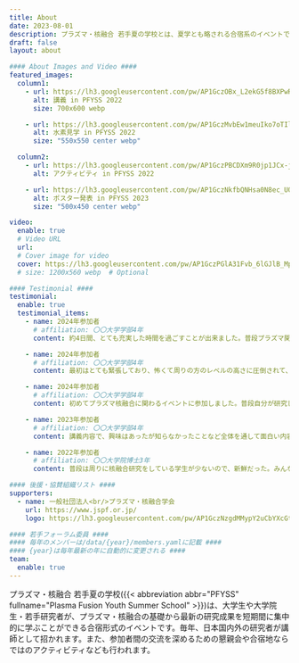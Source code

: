 ```yaml
---
title: About
date: 2023-08-01
description: プラズマ・核融合 若手夏の学校とは、夏学とも略される合宿系のイベントです。プラズマ・核融合に関わる学生や若手研究者たちが、講義やディスカッションを通じて刺激を与え、交流し合うことを開催の目的としています。
draft: false
layout: about

#### About Images and Video ####
featured_images:
  column1:
    - url: https://lh3.googleusercontent.com/pw/AP1GczOBx_L2ekG5f8BXPwRx2UpCc0IYBDBABN5hpBRnqE9XI5MpT_xPfnyyG4t8Vp7tkBZpW4yQLepr1YxHfXqkr22qnMEcRQlJ9thVI6icjzxGnPzCDLU=w2400
      alt: 講義 in PFYSS 2022
      size: 700x600 webp

    - url: https://lh3.googleusercontent.com/pw/AP1GczMvbEw1meuIko7oTIlhIkgt3afOHW5mkF1BePF-6pMy71WMwCFdnkKZdsK9F1PvMtbWi8Df_CxX40a2bZX786t5PhIu_SWYUt4EXrwIaUSDsBN0C0M=w2400
      alt: 水素見学 in PFYSS 2022
      size: "550x550 center webp"

  column2:
    - url: https://lh3.googleusercontent.com/pw/AP1GczPBCDXm9R0jp1JCx-jx4IB-EKABvGNp67UG0fXBfLlz9e18q2nfs42wYqcAxjTCbELxx8EE0--9fIgjcx2UIxxYMTFZ0cNb5lvWtftv6Ovx2JOvpw8=w2400
      alt: アクティビティ in PFYSS 2022

    - url: https://lh3.googleusercontent.com/pw/AP1GczNkfbQNHsa0N8ec_UQYiOcRTcvy5kJz7G5zLt66w41wEFNBQhzGWaOh1gp0T5NrwzYVIZBLnF45HYm4NNxIbbh6x-Gb7D4oM6UNXueAQb3y5UN-Bxo=w2400
      alt: ポスター発表 in PFYSS 2023
      size: "500x450 center webp"

video:
  enable: true
  # Video URL
  url:
  # Cover image for video
  cover: https://lh3.googleusercontent.com/pw/AP1GczPGlA31Fvb_6lGJlB_MpzdEQM5mMuYqMKhypZPPjmToZQU_oE6kbsITMqtvDBkDIoMVmQZTtPTKjOaJADcjz2nUM83OI7ODcBBqCqmgzR3ZRO40lx0=w2400
  # size: 1200x560 webp  # Optional

#### Testimonial ####
testimonial:
  enable: true
  testimonial_items:
    - name: 2024年参加者
      # affiliation: 〇〇大学学部4年
      content: 約4日間、とても充実した時間を過ごすことが出来ました。普段プラズマ関係をやっている他の研究室との関わりがないので、様々な学生と話す機会が出来てよかったです。もし来年就職ではなかったら絶対に次も参加したいと思う程でした。開催していただきありがとうございました！

    - name: 2024年参加者
      # affiliation: 〇〇大学学部4年
      content: 最初はとても緊張しており、怖くて周りの方のレベルの高さに圧倒されて、参加を後悔していたのですが、ポスター発表を通して褒めていただいたり、多くのことを学ぶことができたり、大変嬉しく、モチベーションになりました。参加してよかったと心から思います。

    - name: 2024年参加者
      # affiliation: 〇〇大学学部4年
      content: 初めてプラズマ核融合に関わるイベントに参加しました。普段自分が研究していることが他の人たちのテーマとどのように関わっているのかを知るいい機会になりました。普段なかなか聞くことができない話をたくさん聞かせていただけて有意義な4日間でした。ありがとうございました。

    - name: 2023年参加者
      # affiliation: 〇〇大学学部4年
      content: 講義内容で、興味はあったが知らなかったことなど全体を通して面白い内容だったと思います。OIST見学も学内や研究室を見学でき非常に良い刺激になりました。BBQは他大学の学生と親睦を深めるいい機会でした。次回も開催して欲しいです。宿泊施設の寝床だけはもう少し良いところが良かったです。ただ、一部屋の人数が多いというのはいろんな人と話す機会になってよかったです。

    - name: 2022年参加者
      # affiliation: 〇〇大学院博士3年
      content: 普段は周りに核融合研究をしている学生が少ないので、新鮮だった。みんなレベルが高く、刺激になった。ITERについてもインターンの話からぶっちゃけた内情まで聞くことができ、良かった。

#### 後援・協賛組織リスト ####
supporters:
  - name: 一般社団法人<br/>プラズマ・核融合学会
    url: https://www.jspf.or.jp/
    logo: https://lh3.googleusercontent.com/pw/AP1GczNzgdMMypY2uCbYXcGtpCeWWqQ78h-FXpslcapymVEaPDsB18pLSj6UlA9IBq9gUcWNjIRTfy1Ed1iLxlBPFBKLL6cz77sNJ3xAP-R2VzAJ75xKg54=w2400

#### 若手フォーラム委員 ####
#### 毎年のメンバーは/data/{year}/members.yamlに記載 ####
#### {year}は毎年最新の年に自動的に変更される ####
team:
  enable: true
---
```


プラズマ・核融合 若手夏の学校({{< abbreviation abbr="PFYSS" fullname="Plasma Fusion Youth Summer School" >}})は、大学生や大学院生・若手研究者が、プラズマ・核融合の基礎から最新の研究成果を短期間に集中的に学ぶことができる合宿形式のイベントです。毎年、日本国内外の研究者が講師として招かれます。また、参加者間の交流を深めるための懇親会や合宿地ならではのアクティビティなども行われます。
